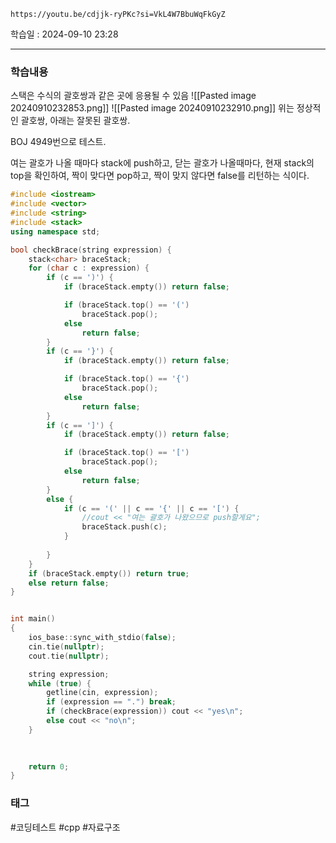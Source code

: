 ```vid
https://youtu.be/cdjjk-ryPKc?si=VkL4W7BbuWqFkGyZ
```

학습일 : 2024-09-10 23:28

---
### 학습내용
스택은 수식의 괄호쌍과 같은 곳에 응용될 수 있음
![[Pasted image 20240910232853.png]]
![[Pasted image 20240910232910.png]]
위는 정상적인 괄호쌍, 아래는 잘못된 괄호쌍.

BOJ 4949번으로 테스트.

여는 괄호가 나올 때마다 stack에 push하고, 닫는 괄호가 나올때마다, 현재 stack의 top을 확인하여, 짝이 맞다면 pop하고, 짝이 맞지 않다면 false를 리턴하는 식이다.

```cpp title:"문자열의 괄호쌍 검사"
#include <iostream>
#include <vector>
#include <string>
#include <stack>
using namespace std;

bool checkBrace(string expression) {
	stack<char> braceStack;
	for (char c : expression) {
		if (c == ')') {
			if (braceStack.empty()) return false;

			if (braceStack.top() == '(')
				braceStack.pop();
			else
				return false;
		}
		if (c == '}') {
			if (braceStack.empty()) return false;

			if (braceStack.top() == '{')
				braceStack.pop();
			else
				return false;
		}
		if (c == ']') {
			if (braceStack.empty()) return false;

			if (braceStack.top() == '[')
				braceStack.pop();
			else
				return false;
		}
		else {
			if (c == '(' || c == '{' || c == '[') {
				//cout << "여는 괄호가 나왔으므로 push할게요";
				braceStack.push(c);
			}
				
		}
	}
	if (braceStack.empty()) return true;
	else return false;
}


int main()
{
	ios_base::sync_with_stdio(false);
	cin.tie(nullptr);
	cout.tie(nullptr);

	string expression;
	while (true) {
		getline(cin, expression);
		if (expression == ".") break;
		if (checkBrace(expression)) cout << "yes\n";
		else cout << "no\n";
	}
	

	
	return 0;
}


```








### 태그
#코딩테스트 #cpp #자료구조



